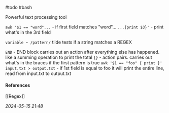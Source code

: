 #todo #bash 

Powerful text processing tool

`awk '$1 == "word"...` -  if first field matches "word"...
`...{print $3}'` - print what's in the 3rd field

`variable ~ /pattern/` tilde tests if a string matches a REGEX

`END` - END block carries out an action after everything else has happened. like a summing operation to print the total
`{}` - action pairs. carries out what's in the braces if the first pattern is true
`awk '$1 == "foo" { print }' input.txt > output.txt` - if 1st field is equal to foo it will print the entire line, read from input.txt to output.txt
#### References
[[Regex]]

_2024-05-15 21:48_